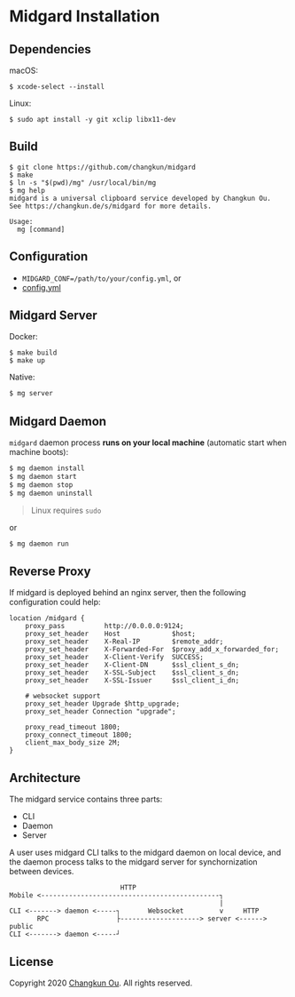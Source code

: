 # Midgard Installation
## Dependencies

macOS:

```
$ xcode-select --install
```

Linux:

```
$ sudo apt install -y git xclip libx11-dev
```

## Build

```
$ git clone https://github.com/changkun/midgard
$ make
$ ln -s "$(pwd)/mg" /usr/local/bin/mg
$ mg help
midgard is a universal clipboard service developed by Changkun Ou.
See https://changkun.de/s/midgard for more details.

Usage:
  mg [command]
```

## Configuration

- `MIDGARD_CONF=/path/to/your/config.yml`, or
- [config.yml](../config.yml)

## Midgard Server

Docker:

```
$ make build
$ make up
```

Native:

```sh
$ mg server
```

## Midgard Daemon

`midgard` daemon process **runs on your local machine**
(automatic start when machine boots):

```sh
$ mg daemon install
$ mg daemon start
$ mg daemon stop
$ mg daemon uninstall
```

> Linux requires `sudo`

or

```sh
$ mg daemon run
```

## Reverse Proxy

If midgard is deployed behind an nginx server, then the following
configuration could help:

```
location /midgard {
    proxy_pass          http://0.0.0.0:9124;
    proxy_set_header    Host             $host;
    proxy_set_header    X-Real-IP        $remote_addr;
    proxy_set_header    X-Forwarded-For  $proxy_add_x_forwarded_for;
    proxy_set_header    X-Client-Verify  SUCCESS;
    proxy_set_header    X-Client-DN      $ssl_client_s_dn;
    proxy_set_header    X-SSL-Subject    $ssl_client_s_dn;
    proxy_set_header    X-SSL-Issuer     $ssl_client_i_dn;

    # websocket support
    proxy_set_header Upgrade $http_upgrade;
    proxy_set_header Connection "upgrade";

    proxy_read_timeout 1800;
    proxy_connect_timeout 1800;
    client_max_body_size 2M;
}
```

## Architecture

The midgard service contains three parts:

- CLI
- Daemon
- Server

A user uses midgard CLI talks to the midgard daemon on local device,
and the daemon process talks to the midgard server for synchornization
between devices.

```
                            HTTP
Mobile <---------------------------------------------┐
                                                     |
CLI <-------> daemon <-----┐       Websocket         v     HTTP
       RPC                 ├--------------------> server <------> public
CLI <-------> daemon <-----┘
```

## License

Copyright 2020 [Changkun Ou](https://changkun.de). All rights reserved.